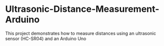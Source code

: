 # Ultrasonic-Distance-Measurement-Arduino
This project demonstrates how to measure distances using an ultrasonic sensor (HC-SR04) and an Arduino Uno
